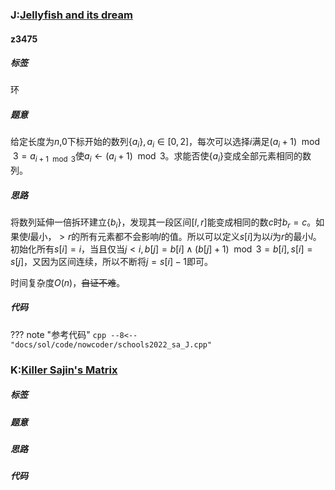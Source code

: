 ### J:[Jellyfish and its dream](https://ac.nowcoder.com/acm/contest/38727/J)


#### z3475

##### 标签

环

##### 题意

给定长度为$n$,0下标开始的数列$\{a_i\},a_i\in[0,2]$，每次可以选择$i$满足$(a_i+1) \mod 3=a_{i+1 \mod 3}$使$a_i\leftarrow (a_i+1) \mod 3$。求能否使$\{a_i\}$变成全部元素相同的数列。

##### 思路

将数列延伸一倍拆环建立$\{b_i\}$，发现其一段区间$[l,r]$能变成相同的数$c$时$b_r=c$。如果使$l$最小，$> r$的所有元素都不会影响$l$的值。所以可以定义$s[i]$为以$i$为$r$的最小$l$。初始化所有$s[i]=i$，当且仅当$j<i,b[j]=b[i]\land (b[j]+1)\mod 3 = b[i],s[i]=s[j]$，又因为区间连续，所以不断将$j=s[i]-1$即可。

时间复杂度$O(n)$，~~自证不难~~。

##### 代码

??? note "参考代码"
    ```cpp
    --8<-- "docs/sol/code/nowcoder/schools2022_sa_J.cpp"
    ```

### K:[Killer Sajin's Matrix](https://ac.nowcoder.com/acm/contest/38727/K)


##### 标签


##### 题意


##### 思路


##### 代码

